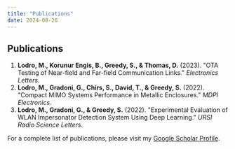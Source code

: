 ```yaml
---
title: "Publications"
date: 2024-08-26
---
```


## Publications

1. **Lodro, M., Korunur Engis, B., Greedy, S., & Thomas, D.** (2023). "OTA Testing of Near-field and Far-field Communication Links." *Electronics Letters*.
2. **Lodro, M., Gradoni, G., Chirs, S., David, T., & Greedy, S.** (2022). "Compact MIMO Systems Performance in Metallic Enclosures." *MDPI Electronics*.
3. **Lodro, M., Gradoni, G., & Greedy, S.** (2022). "Experimental Evaluation of WLAN Impersonator Detection System Using Deep Learning." *URSI Radio Science Letters*.

For a complete list of publications, please visit my [Google Scholar Profile](https://scholar.google.com/citations?user=a4ijwg4AAAAJ&hl=en).
